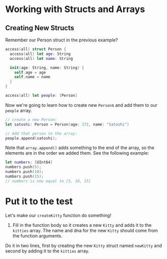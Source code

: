 # Working with Structs and Arrays

## Creating New Structs

Remember our Person struct in the previous example?

```swift
access(all) struct Person {
  access(all) let age: String
  access(all) let name: String

  init(age: String, name: String) {
    self.age = age
    self.name = name
  }
}

access(all) let people: [Person]
```

Now we're going to learn how to create new `Person`s and add them to our `people` array.

```swift
// create a new Person:
let satoshi: Person = Person(age: 172, name: "Satoshi")

// Add that person to the array:
people.append(satoshi);
```

Note that `array.append()` adds something to the end of the array, so the elements are in the order we added them. See the following example:

```swift
let numbers: [UInt64]
numbers.push(5);
numbers.push(10);
numbers.push(15);
// numbers is now equal to [5, 10, 15]
```

# Put it to the test

Let's make our `createKitty` function do something!

1. Fill in the function body so it creates a new `Kitty` and adds it to the `kitties` array. The name and dna for the new `Kitty` should come from the function arguments.

Do it in two lines, first by creating the new `Kitty` struct named `newKitty` and second by adding it to the `kitties` array.
